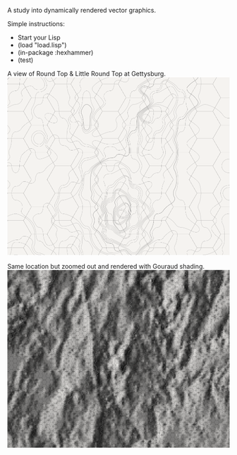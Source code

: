 A study into dynamically rendered vector graphics.

Simple instructions:
- Start your Lisp
- (load "load.lisp")
- (in-package :hexhammer)
- (test)

A view of Round Top & Little Round Top at Gettysburg.
![screenshot](DOC/RoundTopNoShade.png "Topographic map of hills")

Same location but zoomed out and rendered with Gouraud shading.
![screenshot](DOC/GettysburgGouraud.png "Shaded relief map")
